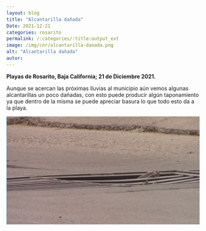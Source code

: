 ```yaml
---
layout: blog
title: "Alcantarilla dañada"
Date: 2021-12-21
categories: rosarito
permalink: /:categories/:title:output_ext
image: /img/cnr/alcantarilla-danada.png
alt: "Alcantarilla dañada"
autor:
---
```


**Playas de Rosarito, Baja California; 21 de Diciembre 2021.** 

Aunque se acercan las próximas lluvias al municipio aún vemos algunas alcantarillas un poco dañadas, con esto puede producir algún taponamiento ya que dentro de la misma se puede apreciar basura lo que todo esto da a la playa.

<div id="carouselExampleSlidesOnly" class="carousel slide" data-ride="carousel">
  <div class="carousel-inner">
    <div class="carousel-item active">
       <img class="d-block w-100" src="/img/cnr/alcantarilla-danada.png" loading="lazy"  alt="Alcantarilla dañada">
    </div>
  </div>
</div>